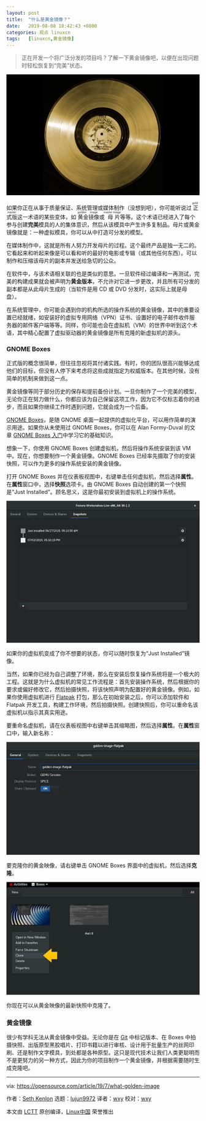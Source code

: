 ```yaml
---
layout: post
title:	"什么是黄金镜像？"
date:	2019-08-08 18:42:43 +0800 
categories:	观点 linuxcn 
tags:	[linuxcn,黄金镜像]
---
```




> 
> 正在开发一个将广泛分发的项目吗？了解一下黄金镜像吧，以便在出现问题时轻松恢复到“完美”状态。
> 
> 
> 


![](/Asserts/Images/album/201908/08/184231ivv745lukchbrhul.jpg)


如果你正在从事于质量保证、系统管理或媒体制作（没想到吧），你可能听说过<ruby> 正式版 <rt>  gold master </rt></ruby>这一术语的某些变体，如<ruby> 黄金镜像 <rt>  golden image </rt></ruby>或<ruby> 母片 <rt>  master image </rt></ruby>等等。这个术语已经进入了每个参与创建**完美**模具的人的集体意识，然后从该模具中产生许多复制品。母片或黄金镜像就是：一种虚拟模具，你可以从中打造可分发的模型。


在媒体制作中，这就是所有人努力开发母片的过程。这个最终产品是独一无二的。它看起来和听起来像是可以看和听的最好的电影或专辑（或其他任何东西）。可以制作和压缩该母片的副本并发送给急切的公众。


在软件中，与该术语相关联的也是类似的意思。一旦软件经过编译和一再测试，完美的构建成果就会被声明为**黄金版本**，不允许对它进一步更改，并且所有可分发的副本都是从此母片生成的（当软件是用 CD 或 DVD 分发时，这实际上就是母盘）。


在系统管理中，你可能会遇到你的机构所选的操作系统的黄金镜像，其中的重要设置已经就绪，如安装好的虚拟专用网络（VPN）证书、设置好的电子邮件收件服务器的邮件客户端等等。同样，你可能也会在虚拟机（VM）的世界中听到这个术语，其中精心配置了虚拟驱动器的黄金镜像是所有克隆的新虚拟机的源头。


### GNOME Boxes


正式版的概念很简单，但往往忽视将其付诸实践。有时，你的团队很高兴能够达成他们的目标，但没有人停下来考虑将这些成就指定为权威版本。在其他时候，没有简单的机制来做到这一点。


黄金镜像等同于部分历史的保存和提前备份计划。一旦你制作了一个完美的模型，无论你正在努力做什么，你都应该为自己保留这项工作，因为它不仅标志着你的进步，而且如果你继续工作时遇到问题，它就会成为一个后备。


[GNOME Boxes](https://wiki.gnome.org/Apps/Boxes)，是随 GNOME 桌面一起提供的虚拟化平台，可以用作简单的演示用途。如果你从未使用过 GNOME Boxes，你可以在 Alan Formy-Duval 的文章 [GNOME Boxes 入门](https://opensource.com/article/19/5/getting-started-gnome-boxes-virtualization)中学习它的基础知识。


想象一下，你使用 GNOME Boxes 创建虚拟机，然后将操作系统安装到该 VM 中。现在，你想要制作一个黄金镜像。GNOME Boxes 已经率先摄取了你的安装快照，可以作为更多的操作系统安装的黄金镜像。


打开 GNOME Boxes 并在仪表板视图中，右键单击任何虚拟机，然后选择**属性**。在**属性**窗口中，选择**快照**选项卡。由 GNOME Boxes 自动创建的第一个快照是“Just Installed”。顾名思义，这是你最初安装到虚拟机上的操作系统。


![The Just Installed snapshot, or initial golden image, in GNOME Boxes.](/Asserts/Images/album/201908/08/184247y5bv544buww3a6vv.jpg "The Just Installed snapshot, or initial golden image.")


如果你的虚拟机变成了你不想要的状态，你可以随时恢复为“Just Installed”镜像。


当然，如果你已经为自己调整了环境，那么在安装后恢复操作系统将是一个极大的工程。这就是为什么虚拟机的常见工作流程是：首先安装操作系统，然后根据你的要求或偏好修改它，然后拍摄快照，将该快照声明为配置好的黄金镜像。例如，如果你使用虚拟机进行 [Flatpak](https://opensource.com/business/16/8/flatpak) 打包，那么在初始安装之后，你可以添加软件和 Flatpak 开发工具，构建工作环境，然后拍摄快照。创建快照后，你可以重命名该虚拟机以指示其真实用途。


要重命名虚拟机，请在仪表板视图中右键单击其缩略图，然后选择**属性**。在**属性**窗口中，输入新名称：


![Renaming your VM image in GNOME Boxes.](/Asserts/Images/album/201908/08/184248dr64rdvm61rxzh98.jpg "Renaming your virtual machine in GNOME Boxes.")


要克隆你的黄金映像，请右键单击 GNOME Boxes 界面中的虚拟机，然后选择**克隆**。


![Cloning your golden image in GNOME Boxes.](/Asserts/Images/album/201908/08/184249er97h7yhyyfwyu9y.jpg "Cloning your golden image in GNOME Boxes.")


你现在可以从黄金映像的最新快照中克隆了。


### 黄金镜像


很少有学科无法从黄金镜像中受益。无论你是在 [Git](https://git-scm.com) 中标记版本、在 Boxes 中拍摄快照、出版原型黑胶唱片、打印书籍以进行审核、设计用于批量生产的丝网印刷、还是制作文字模具，到处都是各种原型。这只是现代技术让我们人类更聪明而不是更努力的另一种方式，因此为你的项目制作一个黄金镜像，并根据需要随时生成克隆吧。




---


via: <https://opensource.com/article/19/7/what-golden-image>


作者：[Seth Kenlon](https://opensource.com/users/seth) 选题：[lujun9972](https://github.com/lujun9972) 译者：[wxy](https://github.com/wxy) 校对：[wxy](https://github.com/wxy)


本文由 [LCTT](https://github.com/LCTT/TranslateProject) 原创编译，[Linux中国](https://linux.cn/) 荣誉推出
